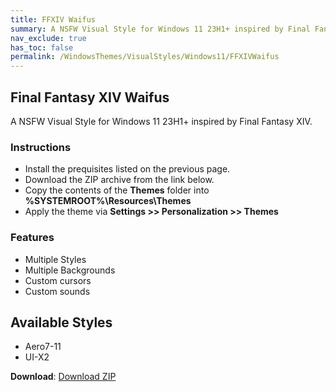 ```yaml
---
title: FFXIV Waifus
summary: A NSFW Visual Style for Windows 11 23H1+ inspired by Final Fantasy XIV.
nav_exclude: true
has_toc: false
permalink: /WindowsThemes/VisualStyles/Windows11/FFXIVWaifus
---
```


## Final Fantasy XIV Waifus
A NSFW Visual Style for Windows 11 23H1+ inspired by Final Fantasy XIV.

<!-- <img align="center" src="" alt="Preview" width="80%" /> -->

### Instructions

- Install the prequisites listed on the previous page.
- Download the ZIP archive from the link below.
- Copy the contents of the **Themes** folder into **%SYSTEMROOT%\Resources\Themes**
- Apply the theme via **Settings >> Personalization >> Themes**

### Features

- Multiple Styles
- Multiple Backgrounds
- Custom cursors
- Custom sounds

## Available Styles

- Aero7-11
- UI-X2

**Download**: [Download ZIP](https://gitlab.com/the-back-room/visual-styles/windows-11/nsfw/final-fantasy-xiv-waifus/-/archive/main/final-fantasy-xiv-waifus-main.zip)
